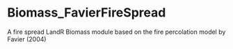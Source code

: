 # Biomass_FavierFireSpread
A fire spread LandR Biomass module based on the fire percolation model by Favier (2004)
